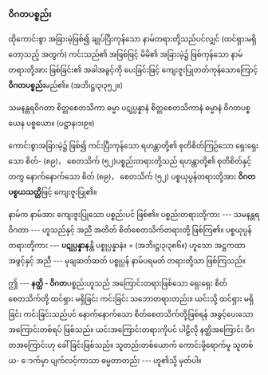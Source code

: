 ### ဝိဂတပစ္စည်း

ထိုကောင်းစွာ အခြားမဲ့ဖြစ်၍ ချုပ်ပြီးကုန်သော နာမ်တရားတို့သည်ပင်လျှင် (ထင်ရှားမရှိတော့သည့် အတွက်)
ကင်းသည်၏ အဖြစ်ဖြင့် မိမိ၏ အခြားမဲ့၌ ဖြစ်ကုန်သော နာမ်တရားတို့အား ဖြစ်ခြင်း၏ အခါအခွင့်ကို ပေးခြင်းဖြင့်
ကျေးဇူးပြုတတ်ကုန်သောကြောင့် **ဝိဂတပစ္စည်း**မည်၏။ (အဘိ၊ဋ္ဌ၊၃၊၃၅၂။)

သမနန္တရဝိဂတာ စိတ္တစေတသိကာ ဓမ္မာ ပဋုပ္ပန္နာနံ စိတ္တစေတသိကာနံ ဓမ္မာနံ ဝိဂတပစ္စယေန ပစ္စယော။
<r>(ပဋ္ဌာန၊၁၊၉။)</r>

ကောင်းစွာအခြားမဲ့၌ ဖြစ်၍ ကင်းပြီးကုန်သော ရဟန္တာတို့၏ စုတိစိတ်ကြဉ်သော ရှေးရှေးသော စိတ်-
(၈၉)， စေတသိက် (၅၂)ပစ္စည်းတရားတို့သည် ရဟန္တာတို့၏ စုတိစိတ်နှင့်တကွ နောက်နောက်သော စိတ် (၈၉)，
စေတသိက် (၅၂) ပစ္စယုပ္ပန်တရားတို့အား **ဝိဂတပစ္စယသတ္တိ**ဖြင့် ကျေးဇူးပြု၏။

နာမ်က နာမ်အား ကျေးဇူးပြုသော ပစ္စည်းပင် ဖြစ်၏။ ပစ္စည်းတရားတို့ကား --- သမနန္တရဝိဂတာ ---
ဟူသည်နှင့် အညီ အတိတ် စိတ်စေတသိက်တရားတို့ ဖြစ်ကြ၏။ ပစ္စယုပ္ပန်တရားတို့ကား --- **ပဋုပ္ပန္နာန**န္တိ
ပစ္စုပ္ပန္နာနံ။ = (အဘိ၊ဋ္ဌ၊၃၊၃၈၆။) ဟူသော အဋ္ဌကထာအဖွင့်နှင့် အညီ --- မုချဆတ်ဆတ် ပစ္စုပ္ပန် နာမ်ပရမတ်
တရားတို့သာ ဖြစ်ကြသည်။

ဤ --- **နတ္ထိ - ဝိဂတ**ပစ္စည်းဟူသည် အကြောင်းတရားဖြစ်သော ရှေးရှေး စိတ်စေတသိက်တို့ ထင်ရှား
မရှိခြင်း ကင်းခြင်း သဘောတရားတည်း။ ယင်းသို့ ထင်ရှား မရှိခြင်း ကင်းခြင်းသည်ပင် နောက်နောက်သော
စိတ်စေတသိက်တို့ဖြစ်ရန် အခွင့်ပေးသော အကြောင်းတစ်ရပ် ဖြစ်သည်။ ယင်းအကြောင်းတရားကိုပင် ပါဠိလို
နတ္ထိအကြောင်း ဝိဂတအကြောင်းဟု ခေါ်ခြင်းဖြစ်သည်။ သူတည်းတစ်ယောက် ကောင်းဖို့ရောက်မူ သူတစ်ယ-
ောက်မှာ ပျက်လင့်ကာသာ ဓမ္မတာတည်း --- ဟူ၏သို့ မှတ်ပါ။
